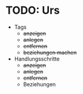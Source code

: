 # TODO: Urs
* Tags
    * ~~anzeigen~~
    * ~~anlegen~~
    * ~~entfernen~~
    * ~~beziehungen machen~~
*  Handlungsschritte
    * ~~anzeigen~~
    * ~~anlegen~~
    * ~~entfernen~~
    * Beziehungen
